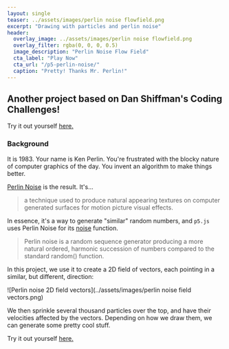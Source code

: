 ```yaml
---
layout: single
teaser: ../assets/images/perlin noise flowfield.png
excerpt: "Drawing with particles and perlin noise"
header:
  overlay_image: ../assets/images/perlin noise flowfield.png
  overlay_filter: rgba(0, 0, 0, 0.5)
  image_description: "Perlin Noise Flow Field"
  cta_label: "Play Now"
  cta_url: "/p5-perlin-noise/"
  caption: "Pretty! Thanks Mr. Perlin!"
---
```

## Another project based on Dan Shiffman's Coding Challenges!

Try it out yourself [here.](/p5-perlin-noise/)

### Background

It is 1983. Your name is Ken Perlin. You're frustrated with the blocky nature of computer graphics of the day. You invent an algorithm to make things better.

[Perlin Noise](https://en.wikipedia.org/wiki/Perlin_noise) is the result. It's...

> a technique used to produce natural appearing textures on computer generated surfaces for motion picture visual effects.

In essence, it's a way to generate "similar" random numbers, and `p5.js` uses Perlin Noise for its [noise](https://p5js.org/reference/#/p5/noise) function.

> Perlin noise is a random sequence generator producing a more natural ordered, harmonic succession of numbers compared to the standard random() function.

In this project, we use it to create a 2D field of vectors, each pointing in a similar, but different, direction:

![Perlin noise 2D field vectors](../assets/images/perlin noise field vectors.png)

We then sprinkle several thousand particles over the top, and have their velocities affected by the vectors. Depending on how we draw them, we can generate some pretty cool stuff.

Try it out yourself [here.](/p5-perlin-noise/)
